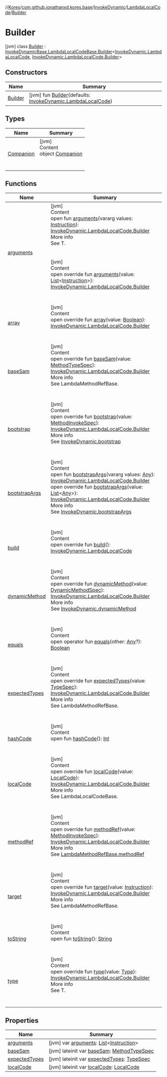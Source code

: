 //[Kores](../../../../index.md)/[com.github.jonathanxd.kores.base](../../../index.md)/[InvokeDynamic](../../index.md)/[LambdaLocalCode](../index.md)/[Builder](index.md)



# Builder  
 [jvm] class [Builder](index.md) : [InvokeDynamicBase.LambdaLocalCodeBase.Builder](../../../-invoke-dynamic-base/-lambda-local-code-base/-builder/index.md)<[InvokeDynamic.LambdaLocalCode](../index.md), [InvokeDynamic.LambdaLocalCode.Builder](index.md)>    


## Constructors  
  
|  Name|  Summary| 
|---|---|
| <a name="com.github.jonathanxd.kores.base/InvokeDynamic.LambdaLocalCode.Builder/Builder/#com.github.jonathanxd.kores.base.InvokeDynamic.LambdaLocalCode/PointingToDeclaration/"></a>[Builder](-builder.md)| <a name="com.github.jonathanxd.kores.base/InvokeDynamic.LambdaLocalCode.Builder/Builder/#com.github.jonathanxd.kores.base.InvokeDynamic.LambdaLocalCode/PointingToDeclaration/"></a> [jvm] fun [Builder](-builder.md)(defaults: [InvokeDynamic.LambdaLocalCode](../index.md))   <br>


## Types  
  
|  Name|  Summary| 
|---|---|
| <a name="com.github.jonathanxd.kores.base/InvokeDynamic.LambdaLocalCode.Builder.Companion///PointingToDeclaration/"></a>[Companion](-companion/index.md)| <a name="com.github.jonathanxd.kores.base/InvokeDynamic.LambdaLocalCode.Builder.Companion///PointingToDeclaration/"></a>[jvm]  <br>Content  <br>object [Companion](-companion/index.md)  <br><br><br>


## Functions  
  
|  Name|  Summary| 
|---|---|
| <a name="com.github.jonathanxd.kores.base/ArgumentsHolder.Builder/arguments/#kotlin.Array[com.github.jonathanxd.kores.Instruction]/PointingToDeclaration/"></a>[arguments](../../../-arguments-holder/-builder/arguments.md)| <a name="com.github.jonathanxd.kores.base/ArgumentsHolder.Builder/arguments/#kotlin.Array[com.github.jonathanxd.kores.Instruction]/PointingToDeclaration/"></a>[jvm]  <br>Content  <br>open fun [arguments](../../../-arguments-holder/-builder/arguments.md)(vararg values: [Instruction](../../../../com.github.jonathanxd.kores/-instruction/index.md)): [InvokeDynamic.LambdaLocalCode.Builder](index.md)  <br>More info  <br>See T.  <br><br><br>[jvm]  <br>Content  <br>open override fun [arguments](arguments.md)(value: [List](https://kotlinlang.org/api/latest/jvm/stdlib/kotlin.collections/-list/index.html)<[Instruction](../../../../com.github.jonathanxd.kores/-instruction/index.md)>): [InvokeDynamic.LambdaLocalCode.Builder](index.md)  <br><br><br>
| <a name="com.github.jonathanxd.kores.base/InvokeDynamic.LambdaLocalCode.Builder/array/#kotlin.Boolean/PointingToDeclaration/"></a>[array](array.md)| <a name="com.github.jonathanxd.kores.base/InvokeDynamic.LambdaLocalCode.Builder/array/#kotlin.Boolean/PointingToDeclaration/"></a>[jvm]  <br>Content  <br>open override fun [array](array.md)(value: [Boolean](https://kotlinlang.org/api/latest/jvm/stdlib/kotlin/-boolean/index.html)): [InvokeDynamic.LambdaLocalCode.Builder](index.md)  <br><br><br>
| <a name="com.github.jonathanxd.kores.base/InvokeDynamic.LambdaLocalCode.Builder/baseSam/#com.github.jonathanxd.kores.common.MethodTypeSpec/PointingToDeclaration/"></a>[baseSam](base-sam.md)| <a name="com.github.jonathanxd.kores.base/InvokeDynamic.LambdaLocalCode.Builder/baseSam/#com.github.jonathanxd.kores.common.MethodTypeSpec/PointingToDeclaration/"></a>[jvm]  <br>Content  <br>open override fun [baseSam](base-sam.md)(value: [MethodTypeSpec](../../../../com.github.jonathanxd.kores.common/-method-type-spec/index.md)): [InvokeDynamic.LambdaLocalCode.Builder](index.md)  <br>More info  <br>See LambdaMethodRefBase.  <br><br><br>
| <a name="com.github.jonathanxd.kores.base/InvokeDynamicBase.LambdaLocalCodeBase.Builder/bootstrap/#com.github.jonathanxd.kores.common.MethodInvokeSpec/PointingToDeclaration/"></a>[bootstrap](../../../-invoke-dynamic-base/-lambda-local-code-base/-builder/bootstrap.md)| <a name="com.github.jonathanxd.kores.base/InvokeDynamicBase.LambdaLocalCodeBase.Builder/bootstrap/#com.github.jonathanxd.kores.common.MethodInvokeSpec/PointingToDeclaration/"></a>[jvm]  <br>Content  <br>open override fun [bootstrap](../../../-invoke-dynamic-base/-lambda-local-code-base/-builder/bootstrap.md)(value: [MethodInvokeSpec](../../../../com.github.jonathanxd.kores.common/-method-invoke-spec/index.md)): [InvokeDynamic.LambdaLocalCode.Builder](index.md)  <br>More info  <br>See [InvokeDynamic.bootstrap](../../bootstrap.md)  <br><br><br>
| <a name="com.github.jonathanxd.kores.base/InvokeDynamicBase.Builder/bootstrapArgs/#kotlin.Array[kotlin.Any]/PointingToDeclaration/"></a>[bootstrapArgs](../../../-invoke-dynamic-base/-builder/bootstrap-args.md)| <a name="com.github.jonathanxd.kores.base/InvokeDynamicBase.Builder/bootstrapArgs/#kotlin.Array[kotlin.Any]/PointingToDeclaration/"></a>[jvm]  <br>Content  <br>open fun [bootstrapArgs](../../../-invoke-dynamic-base/-builder/bootstrap-args.md)(vararg values: [Any](https://kotlinlang.org/api/latest/jvm/stdlib/kotlin/-any/index.html)): [InvokeDynamic.LambdaLocalCode.Builder](index.md)  <br>open override fun [bootstrapArgs](../../../-invoke-dynamic-base/-lambda-local-code-base/-builder/bootstrap-args.md)(value: [List](https://kotlinlang.org/api/latest/jvm/stdlib/kotlin.collections/-list/index.html)<[Any](https://kotlinlang.org/api/latest/jvm/stdlib/kotlin/-any/index.html)>): [InvokeDynamic.LambdaLocalCode.Builder](index.md)  <br>More info  <br>See [InvokeDynamic.bootstrapArgs](../../bootstrap-args.md)  <br><br><br>
| <a name="com.github.jonathanxd.kores.base/InvokeDynamic.LambdaLocalCode.Builder/build/#/PointingToDeclaration/"></a>[build](build.md)| <a name="com.github.jonathanxd.kores.base/InvokeDynamic.LambdaLocalCode.Builder/build/#/PointingToDeclaration/"></a>[jvm]  <br>Content  <br>open override fun [build](build.md)(): [InvokeDynamic.LambdaLocalCode](../index.md)  <br><br><br>
| <a name="com.github.jonathanxd.kores.base/InvokeDynamicBase.LambdaLocalCodeBase.Builder/dynamicMethod/#com.github.jonathanxd.kores.common.DynamicMethodSpec/PointingToDeclaration/"></a>[dynamicMethod](../../../-invoke-dynamic-base/-lambda-local-code-base/-builder/dynamic-method.md)| <a name="com.github.jonathanxd.kores.base/InvokeDynamicBase.LambdaLocalCodeBase.Builder/dynamicMethod/#com.github.jonathanxd.kores.common.DynamicMethodSpec/PointingToDeclaration/"></a>[jvm]  <br>Content  <br>open override fun [dynamicMethod](../../../-invoke-dynamic-base/-lambda-local-code-base/-builder/dynamic-method.md)(value: [DynamicMethodSpec](../../../../com.github.jonathanxd.kores.common/-dynamic-method-spec/index.md)): [InvokeDynamic.LambdaLocalCode.Builder](index.md)  <br>More info  <br>See [InvokeDynamic.dynamicMethod](../../dynamic-method.md)  <br><br><br>
| <a name="kotlin/Any/equals/#kotlin.Any?/PointingToDeclaration/"></a>[equals](../../../../com.github.jonathanxd.kores.util/-simple-resolver/index.md#%5Bkotlin%2FAny%2Fequals%2F%23kotlin.Any%3F%2FPointingToDeclaration%2F%5D%2FFunctions%2F-427383591)| <a name="kotlin/Any/equals/#kotlin.Any?/PointingToDeclaration/"></a>[jvm]  <br>Content  <br>open operator fun [equals](../../../../com.github.jonathanxd.kores.util/-simple-resolver/index.md#%5Bkotlin%2FAny%2Fequals%2F%23kotlin.Any%3F%2FPointingToDeclaration%2F%5D%2FFunctions%2F-427383591)(other: [Any](https://kotlinlang.org/api/latest/jvm/stdlib/kotlin/-any/index.html)?): [Boolean](https://kotlinlang.org/api/latest/jvm/stdlib/kotlin/-boolean/index.html)  <br><br><br>
| <a name="com.github.jonathanxd.kores.base/InvokeDynamic.LambdaLocalCode.Builder/expectedTypes/#com.github.jonathanxd.kores.base.TypeSpec/PointingToDeclaration/"></a>[expectedTypes](expected-types.md)| <a name="com.github.jonathanxd.kores.base/InvokeDynamic.LambdaLocalCode.Builder/expectedTypes/#com.github.jonathanxd.kores.base.TypeSpec/PointingToDeclaration/"></a>[jvm]  <br>Content  <br>open override fun [expectedTypes](expected-types.md)(value: [TypeSpec](../../../-type-spec/index.md)): [InvokeDynamic.LambdaLocalCode.Builder](index.md)  <br>More info  <br>See LambdaMethodRefBase.  <br><br><br>
| <a name="kotlin/Any/hashCode/#/PointingToDeclaration/"></a>[hashCode](../../../../com.github.jonathanxd.kores.util/-simple-resolver/index.md#%5Bkotlin%2FAny%2FhashCode%2F%23%2FPointingToDeclaration%2F%5D%2FFunctions%2F-427383591)| <a name="kotlin/Any/hashCode/#/PointingToDeclaration/"></a>[jvm]  <br>Content  <br>open fun [hashCode](../../../../com.github.jonathanxd.kores.util/-simple-resolver/index.md#%5Bkotlin%2FAny%2FhashCode%2F%23%2FPointingToDeclaration%2F%5D%2FFunctions%2F-427383591)(): [Int](https://kotlinlang.org/api/latest/jvm/stdlib/kotlin/-int/index.html)  <br><br><br>
| <a name="com.github.jonathanxd.kores.base/InvokeDynamic.LambdaLocalCode.Builder/localCode/#com.github.jonathanxd.kores.base.LocalCode/PointingToDeclaration/"></a>[localCode](local-code.md)| <a name="com.github.jonathanxd.kores.base/InvokeDynamic.LambdaLocalCode.Builder/localCode/#com.github.jonathanxd.kores.base.LocalCode/PointingToDeclaration/"></a>[jvm]  <br>Content  <br>open override fun [localCode](local-code.md)(value: [LocalCode](../../../-local-code/index.md)): [InvokeDynamic.LambdaLocalCode.Builder](index.md)  <br>More info  <br>See LambdaLocalCodeBase.  <br><br><br>
| <a name="com.github.jonathanxd.kores.base/InvokeDynamicBase.LambdaLocalCodeBase.Builder/methodRef/#com.github.jonathanxd.kores.common.MethodInvokeSpec/PointingToDeclaration/"></a>[methodRef](../../../-invoke-dynamic-base/-lambda-local-code-base/-builder/method-ref.md)| <a name="com.github.jonathanxd.kores.base/InvokeDynamicBase.LambdaLocalCodeBase.Builder/methodRef/#com.github.jonathanxd.kores.common.MethodInvokeSpec/PointingToDeclaration/"></a>[jvm]  <br>Content  <br>open override fun [methodRef](../../../-invoke-dynamic-base/-lambda-local-code-base/-builder/method-ref.md)(value: [MethodInvokeSpec](../../../../com.github.jonathanxd.kores.common/-method-invoke-spec/index.md)): [InvokeDynamic.LambdaLocalCode.Builder](index.md)  <br>More info  <br>See [LambdaMethodRefBase.methodRef](../../../-invoke-dynamic-base/-lambda-method-ref-base/method-ref.md)  <br><br><br>
| <a name="com.github.jonathanxd.kores.base/InvokeDynamic.LambdaLocalCode.Builder/target/#com.github.jonathanxd.kores.Instruction/PointingToDeclaration/"></a>[target](target.md)| <a name="com.github.jonathanxd.kores.base/InvokeDynamic.LambdaLocalCode.Builder/target/#com.github.jonathanxd.kores.Instruction/PointingToDeclaration/"></a>[jvm]  <br>Content  <br>open override fun [target](target.md)(value: [Instruction](../../../../com.github.jonathanxd.kores/-instruction/index.md)): [InvokeDynamic.LambdaLocalCode.Builder](index.md)  <br>More info  <br>See LambdaMethodRefBase.  <br><br><br>
| <a name="kotlin/Any/toString/#/PointingToDeclaration/"></a>[toString](../../../../com.github.jonathanxd.kores.util/-simple-resolver/index.md#%5Bkotlin%2FAny%2FtoString%2F%23%2FPointingToDeclaration%2F%5D%2FFunctions%2F-427383591)| <a name="kotlin/Any/toString/#/PointingToDeclaration/"></a>[jvm]  <br>Content  <br>open fun [toString](../../../../com.github.jonathanxd.kores.util/-simple-resolver/index.md#%5Bkotlin%2FAny%2FtoString%2F%23%2FPointingToDeclaration%2F%5D%2FFunctions%2F-427383591)(): [String](https://kotlinlang.org/api/latest/jvm/stdlib/kotlin/-string/index.html)  <br><br><br>
| <a name="com.github.jonathanxd.kores.base/InvokeDynamicBase.LambdaLocalCodeBase.Builder/type/#java.lang.reflect.Type/PointingToDeclaration/"></a>[type](../../../-invoke-dynamic-base/-lambda-local-code-base/-builder/type.md)| <a name="com.github.jonathanxd.kores.base/InvokeDynamicBase.LambdaLocalCodeBase.Builder/type/#java.lang.reflect.Type/PointingToDeclaration/"></a>[jvm]  <br>Content  <br>open override fun [type](../../../-invoke-dynamic-base/-lambda-local-code-base/-builder/type.md)(value: [Type](https://docs.oracle.com/javase/8/docs/api/java/lang/reflect/Type.html)): [InvokeDynamic.LambdaLocalCode.Builder](index.md)  <br>More info  <br>See T.  <br><br><br>


## Properties  
  
|  Name|  Summary| 
|---|---|
| <a name="com.github.jonathanxd.kores.base/InvokeDynamic.LambdaLocalCode.Builder/arguments/#/PointingToDeclaration/"></a>[arguments](arguments.md)| <a name="com.github.jonathanxd.kores.base/InvokeDynamic.LambdaLocalCode.Builder/arguments/#/PointingToDeclaration/"></a> [jvm] var [arguments](arguments.md): [List](https://kotlinlang.org/api/latest/jvm/stdlib/kotlin.collections/-list/index.html)<[Instruction](../../../../com.github.jonathanxd.kores/-instruction/index.md)>   <br>
| <a name="com.github.jonathanxd.kores.base/InvokeDynamic.LambdaLocalCode.Builder/baseSam/#/PointingToDeclaration/"></a>[baseSam](base-sam.md)| <a name="com.github.jonathanxd.kores.base/InvokeDynamic.LambdaLocalCode.Builder/baseSam/#/PointingToDeclaration/"></a> [jvm] lateinit var [baseSam](base-sam.md): [MethodTypeSpec](../../../../com.github.jonathanxd.kores.common/-method-type-spec/index.md)   <br>
| <a name="com.github.jonathanxd.kores.base/InvokeDynamic.LambdaLocalCode.Builder/expectedTypes/#/PointingToDeclaration/"></a>[expectedTypes](expected-types.md)| <a name="com.github.jonathanxd.kores.base/InvokeDynamic.LambdaLocalCode.Builder/expectedTypes/#/PointingToDeclaration/"></a> [jvm] lateinit var [expectedTypes](expected-types.md): [TypeSpec](../../../-type-spec/index.md)   <br>
| <a name="com.github.jonathanxd.kores.base/InvokeDynamic.LambdaLocalCode.Builder/localCode/#/PointingToDeclaration/"></a>[localCode](local-code.md)| <a name="com.github.jonathanxd.kores.base/InvokeDynamic.LambdaLocalCode.Builder/localCode/#/PointingToDeclaration/"></a> [jvm] lateinit var [localCode](local-code.md): [LocalCode](../../../-local-code/index.md)   <br>

